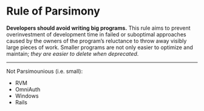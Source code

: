 

# Rule of Parsimony

**Developers should avoid writing big programs.** This rule aims to prevent overinvestment of development time in failed or suboptimal approaches caused by the owners of the program’s reluctance to throw away visibly large pieces of work. Smaller programs are not only easier to optimize and maintain; *they are easier to delete when deprecated*.

---

Not Parsimounious (i.e. small):

* RVM
* OmniAuth
* Windows
* Rails
